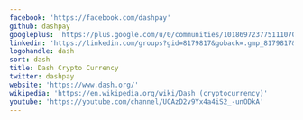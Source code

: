 ```yaml
---
facebook: 'https://facebook.com/dashpay'
github: dashpay
googleplus: 'https://plus.google.com/u/0/communities/101869723775111070721/stream/03b94d84-f61a-49f2-bb7d-9ac82e1ed7f2'
linkedin: 'https://linkedin.com/groups?gid=8179817&goback=.gmp_8179817&home=&trk=groups_most_recent-h-logo'
logohandle: dash
sort: dash
title: Dash Crypto Currency
twitter: dashpay
website: 'https://www.dash.org/'
wikipedia: 'https://en.wikipedia.org/wiki/Dash_(cryptocurrency)'
youtube: 'https://youtube.com/channel/UCAzD2v9Yx4a4iS2_-unODkA'
---
```

